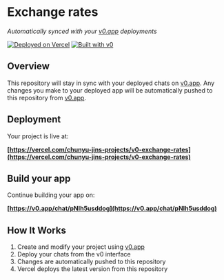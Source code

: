 # Exchange rates

*Automatically synced with your [v0.app](https://v0.app) deployments*

[![Deployed on Vercel](https://img.shields.io/badge/Deployed%20on-Vercel-black?style=for-the-badge&logo=vercel)](https://vercel.com/chunyu-jins-projects/v0-exchange-rates)
[![Built with v0](https://img.shields.io/badge/Built%20with-v0.app-black?style=for-the-badge)](https://v0.app/chat/pNIh5usddog)

## Overview

This repository will stay in sync with your deployed chats on [v0.app](https://v0.app).
Any changes you make to your deployed app will be automatically pushed to this repository from [v0.app](https://v0.app).

## Deployment

Your project is live at:

**[https://vercel.com/chunyu-jins-projects/v0-exchange-rates](https://vercel.com/chunyu-jins-projects/v0-exchange-rates)**

## Build your app

Continue building your app on:

**[https://v0.app/chat/pNIh5usddog](https://v0.app/chat/pNIh5usddog)**

## How It Works

1. Create and modify your project using [v0.app](https://v0.app)
2. Deploy your chats from the v0 interface
3. Changes are automatically pushed to this repository
4. Vercel deploys the latest version from this repository